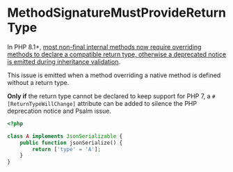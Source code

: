# MethodSignatureMustProvideReturnType

In PHP 8.1+, [most non-final internal methods now require overriding methods to declare a compatible return type, otherwise a deprecated notice is emitted during inheritance validation](https://www.php.net/manual/en/migration81.incompatible.php#migration81.incompatible.core.type-compatibility-internal).  

This issue is emitted when a method overriding a native method is defined without a return type.  

**Only if** the return type cannot be declared to keep support for PHP 7, a `#[ReturnTypeWillChange]` attribute can be added to silence the PHP deprecation notice and Psalm issue.  

```php
<?php

class A implements JsonSerializable {
    public function jsonSerialize() {
        return ['type' = 'A'];
    }
}
```
